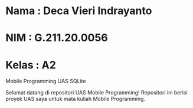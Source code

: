 # Nama : Deca Vieri Indrayanto

# NIM : G.211.20.0056

# Kelas : A2

Mobile Programming UAS SQLite

Selamat datang di repositori UAS Mobile Programming! Repositori ini berisi proyek UAS saya untuk mata kuliah Mobile Programming.
